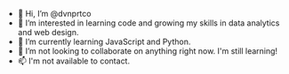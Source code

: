 - 👋 Hi, I’m @dvnprtco
- 👀 I’m interested in learning code and growing my skills in data analytics and web design.
- 🌱 I’m currently learning JavaScript and Python.
- 💞️ I’m not looking to collaborate on anything right now. I'm still learning!
- 📫 I'm not available to contact.

<!---
dvnprtco/dvnprtco is a ✨ special ✨ repository because its `README.md` (this file) appears on your GitHub profile.
You can click the Preview link to take a look at your changes.
--->
